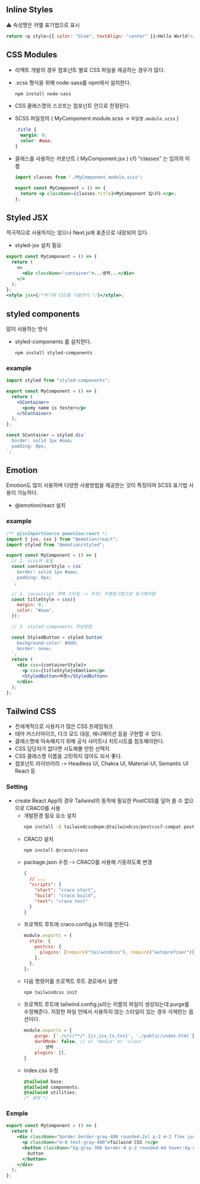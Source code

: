 ## Inline Styles

⚠️ 속성명은 카멜 표기법으로 표시

```javascript
return <p style={{ color: "blue", textAlign: "center" }}>Hello World!</p>;
```

## CSS Modules

- 리액트 개발의 경우 컴포넌트 별로 CSS 파일을 제공하는 경우가 많다.
- .scss 형식을 위해 node-sass를 npm에서 설치한다.
  ```bash
  npm install node-sass
  ```
- CSS 클래스명의 스코프는 컴포넌트 안으로 한정된다.
- SCSS 파일정의 ( MyComponent.module.scss -> `파일명.module.scss` )
  ```scss
  .title {
    margin: 0;
    color: #aaa;
  }
  ```
- 클래스를 사용하는 커포넌트 ( MyComponent.jsx )
  cf) "classes" 는 임의의 이름

  ```jsx
  import classes from "./MyComponent.module.scss";

  export const MyComponent = () => {
    return <p className={classes.title}>MyComponent 입니다.</p>;
  };
  ```

## Styled JSX

적극적으로 사용하지는 않으나 Next.js에 표준으로 내장되어 있다.

- styled-jsx 설치 필요

```jsx
export const MyComponent = () => {
  return (
    <>
      <div className="container">...생략...</div>
    </>
  );
};
<style jsx>{/*여기에 CSS를 기술한다.*/}</style>;
```

## styled components

많이 사용하는 방식

- styled-components 를 설치한다.
  ```bash
  npm install styled-components
  ```

### example

```jsx
import styled from "styled-components";

export const MyComponent = () => {
  return (
    <SContainer>
      <p>my name is tester</p>
    </SContainer>
  );
};

const SContainer = styled.div`
  border: solid 1px #aaa;
  padding: 8px;
`;
```

## Emotion

Emotion도 많이 사용하며 다양한 사용방법을 제공한는 것이 특징이며 SCSS 표기법 사용이 가능하다.

- @emotion/react 설치

### example

```jsx
/** @jsxImportSource @emotion/react */
import { jsx, css } from "@emotion/react";
import styled from "@emotion/styled";

export const MyComponent = () => {
  // 1. scss와 동일
  const containerStyle = css`
    border: solid 1px #aaa;
    padding: 8px;
  `;

  // 2. javascript 객체 스타일 -> 주의) 카멜표기법으로 표기해야함
  const titleStyle = css({
    margin: 0,
    color: "#aaa",
  });

  // 3. styled-components 작성방법

  const StyledButton = styled.button`
    background-color: #ddd;
    border: none;
  `;
  return (
    <div css={containerStyle}>
      <p css={titleStyle}>Emotion</p>
      <StyledButton>버튼</StyledButton>
    </div>
  );
};
```

## Tailwind CSS

- 전세계적으로 사용자가 많은 CSS 프레임워크
- 테마 커스터마이즈, 다크 모드 대응, 애니메이션 등을 구현할 수 있다.
- 클래스명에 익숙해지기 위해 공식 사이트나 치트시트를 참조해야한다.
- CSS 담당자가 없다면 시도해볼 만한 선택지
- CSS 클래스명 이름을 고민하지 않아도 되서 좋다.
- 컴포넌트 라이브러리 -> Headless UI, Chakra UI, Material-UI, Semantic UI React 등

### Setting

- create React App의 경우 Tailwind의 동작에 필요한 PostCSS를 덮어 쓸 수 없으므로 CRACO를 사용
  - 개발환경 필요 요소 설치
    ```bash
    npm install -D tailwindcss@npm:@tailwindcss/postcss7-compat postcss@^7 autoprefixer@^9
    ```
  - CRACO 설치
    ```bash
    npm install @craco/craco
    ```
  - package.json 수정 -> CRACO를 사용해 기동하도록 변경
    ```json
    {
      // ...
      "scripts": {
        "start": "craco start",
        "build": "craco build",
        "test": "craco test"
      }
    }
    ```
  - 프로젝트 루트에 craco.config.js 파이을 만든다.
    ```javascript
    module.exports = {
      style: {
        postcss: {
          plugins: [require("tailwindcss"), require("autoprefixer")],
        },
      },
    };
    ```
  - 다음 명령어를 프로젝트 루트 경로에서 실행
    ```bash
    npm tailwindcss init
    ```
  - 프로젝트 루트에 tailwind.config.js라는 이름의 파일이 생성되는데 purge를 수정해준다. 지장한 파일 안에서 사용하지 않는 스타일이 있는 경우 삭제한는 옵션이다.
    ```javascript
    module.exports = {
        purge: ['./src/**/*.{js,jsx,ts,tsx}', './public/index.html'],
        darkMode: false, // or 'media' or 'class'
        ... 생략 ...
        plugins: [],
    }
    ```
  - index.css 수정
    ```css
    @tailwind base;
    @tailwind components;
    @tailwind utilities;
    /* 생략 */
    ```

### Exmple

```jsx
export const MyComponent = () => {
  return (
    <div className="border border-gray-400 rounded-2xl p-2 m-2 flex justify-around items-center">
      <p className="m-0 text-gray-400">Tailwind CSS !</p>
      <button className="bg-gray-300 border-0 p-2 rounded-md hover:bg-gray-400 hover:text-white">
        button
      </button>
    </div>
  );
};
```
